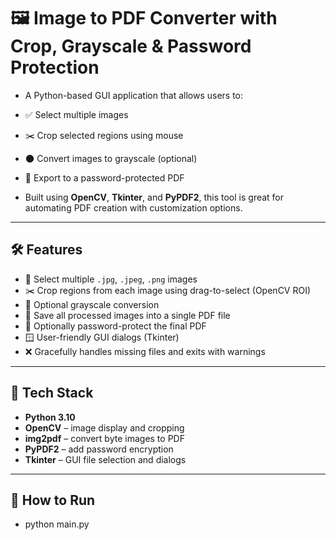 # 🖼️ Image to PDF Converter with Crop, Grayscale & Password Protection

- A Python-based GUI application that allows users to:

- ✅ Select multiple images  
- ✂️ Crop selected regions using mouse  
- 🌑 Convert images to grayscale (optional)  
- 🔐 Export to a password-protected PDF  

- Built using **OpenCV**, **Tkinter**, and **PyPDF2**, this tool is great for automating PDF creation with customization options.

---

## 🛠️ Features

- 📂 Select multiple `.jpg`, `.jpeg`, `.png` images
- ✂️ Crop regions from each image using drag-to-select (OpenCV ROI)
- 🖤 Optional grayscale conversion
- 📄 Save all processed images into a single PDF file
- 🔐 Optionally password-protect the final PDF
- 🪟 User-friendly GUI dialogs (Tkinter)
- ❌ Gracefully handles missing files and exits with warnings

---

## 📌 Tech Stack

- **Python 3.10**
- **OpenCV** – image display and cropping
- **img2pdf** – convert byte images to PDF
- **PyPDF2** – add password encryption
- **Tkinter** – GUI file selection and dialogs

---

## 🚀 How to Run

- python main.py
